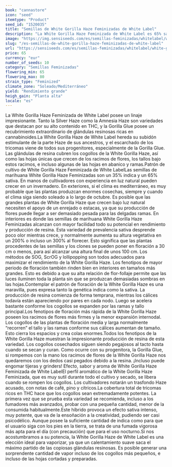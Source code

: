 ```yaml
---
book: "cannastore"
icon: "seed"
itemtype: "Product"
seed_id: "1520035"
title: "Semillas de White Gorilla Haze Feminizadas de White Label"
description: "La White Gorilla Haze Feminizada de White Label es 65% sativa, 35% indica. Proporciona un fuerte subidón cerebral, un aroma sutil, y produce mucha resina."
image: "https://img.sensiseeds.com/es/semillas-feminizadas/whitelabel/white-gorilla-haze-image.png"
slug: "/es-semillas-de-white-gorilla-haze-feminizadas-de-white-label"
url: "https://sensiseeds.com/es/semillas-feminizadas/whitelabel/white-gorilla-haze?a_aid=cannastore"
price: 65
currency: "eur"
number_of_seeds: 10
category: "Semillas Feminizadas"
flowering_min: 65
flowering_max: 80
strain_type: "Feminized"
climate_zone: "Soleado/Mediterráneo"
yield: "Rendimiento grande"
heigh_gain: "Planta alta"
locale: "es"
---
```

La White Gorilla Haze Feminizada de White Label posee un linaje impresionante. Tanto la Silver Haze como la Amnesia Haze son variedades que destacan por su alto contenido en THC, y la Gorilla Glue posee un recubrimiento extraordinario de glándulas resinosas ricas en cannabinoides.La White Gorilla Haze de White Label hereda su subidón estimulante de la parte Haze de sus ancestros, y el escarchado de los tricomas viene de todos sus progenitores, especialmente de la Gorilla Glue. Las glándulas de resina cubren los cogollos de la White Gorilla Haze, así como las hojas únicas que crecen de los racimos de flores, los tallos bajo estos racimos, e incluso algunas de las hojas en abanico y ramas.Patrón de cultivo de White Gorilla Haze Feminizada de White LabelLas semillas de marihuana White Gorilla Haze Feminizadas son un 35% indica y un 65% sativa. En manos de cultivadores con experiencia en luz natural pueden crecer en un invernadero. En exteriores, si el clima es mediterráneo, es muy probable que las plantas produzcan enormes cosechas, siempre y cuando el clima siga siendo soleado a lo largo de octubre. Es posible que las grandes plantas de White Gorilla Haze que crecen bajo luz natural necesiten el apoyo de un enrejado o estacas, ya que su producción de flores puede llegar a ser demasiado pesada para las delgadas ramas. En interiores es donde las semillas de marihuana White Gorilla Haze Feminizadas alcanzan con mayor facilidad todo su potencial en rendimiento y producción de resina. Esta variedad de prevalencia sativa desprende poco olor mientras crece, y normalmente aumenta su altura vegetativa en un 200% o incluso un 300% al florecer. Esto significa que las plantas procedentes de las semillas y los clones se pueden poner en floración a 30 cm o menos, para así alcanzar una altura final de unos 100 cm. Los métodos de SOG, ScrOG y lollipopping son todos adecuados para maximizar el rendimiento de la White Gorilla Haze. Los fenotipos de mayor periodo de floración también rinden bien en interiores en tamaños más grandes. Esto es debido a que su alta relación de flor-follaje permite que las luces iluminen toda la planta sin que se produzcan demasiadas sombras en las hojas.Contemplar el patrón de floración de la White Gorilla Haze es una maravilla, pues expresa tanto la genética indica como la sativa. La producción de resina comienza de forma temprana, mientras los cálices todavía están apareciendo por pares en cada nodo. Luego se acelera bastante conforme los cogollos se expanden por las ramas y tallo principal.Los fenotipos de floración más rápida de la White Gorilla Haze poseen los racimos de flores más firmes y la menor expansión internodal. Los cogollos de las plantas de floración media y larga normalmente “recorren” el tallo y las ramas conforme sus cálices aumentan de tamaño. Esto cierra los espacios y crea colas enormes.Todos los fenotipos de la White Gorilla Haze muestran la impresionante producción de resina de esta variedad. Los cogollos cosechados siguen siendo pegajosos al tacto hasta cuando se secan y curan. Como ocurre con su progenitora, la Gorilla Glue, si rompemos con la mano los racimos de flores de la White Gorilla Haze nos quedaremos con los dedos casi pegados debido a la resina. ¡Incluso puede engomar tijeras y grinders! Efecto, sabor y aroma de White Gorilla Haze Feminizada de White LabelEl perfil aromático de la White Gorilla Haze Feminizada, que es muy sutil durante todo el cultivo y secado, se libera cuando se rompen los cogollos. Los cultivadores notarán un trasfondo Haze acusado, con notas de café, pino y cítricos.La cobertura total de tricomas ricos en THC hace que los cogollos sean extremadamente potentes. La primera vez que se prueba esta variedad se recomienda, incluso a los fumadores más avanzados, probar con una pequeña cantidad, menor de la consumida habitualmente.Este híbrido provoca un efecto sativa intenso, muy potente, que va de la ensoñación a la creatividad, pudiendo ser casi psicodélico. Aunque posee la suficiente cantidad de indica como para que el usuario siga con los pies en la tierra, se trata de una fumada vigorosa más apta para el día (con precaución) que para el uso nocturno.Si nos acostumbramos a su potencia, la White Gorilla Haze de White Label es una elección ideal para vaporizar, ya que un calentamiento suave saca el máximo partido de las copiosas glándulas resinosas. Es posible generar una sorprendente cantidad de vapor incluso de los cogollos más pequeños, e incluso de las hojas cortadas y preparadas.
